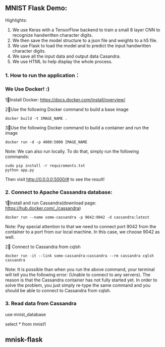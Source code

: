 ## MNIST Flask Demo:

Highlights:
1. We use Keras with a TensorFlow backend to train a small 8 layer CNN to recognize handwritten character digits.
2. We then save the model structure to a json file and weights to a h5 file.
3. We use Flask to load the model and to predict the input handwritten character digits.
4. We save all the input data and output data Casandra.
5. We use HTML to help display the whole process.


### 1. How to run the application：
### We Use Docker! :)

1⃣️Install Docker: https://docs.docker.com/install/overview/

2⃣️Use the following Docker command to build a base image

	docker build -t IMAGE_NAME .

3⃣️Use the following Docker command to build a container and run the image

	docker run -d -p 4000:5000 IMAGE_NAME


Note: We can also run locally. To do that, simply run the following commands:

	sudo pip install -r requirements.txt
	python app.py
	
Then visit http://0.0.0.0:5000/# to see the result!


### 2. Connect to Apache Cassandra database:

1⃣️Install and run Cassandra(download page: https://hub.docker.com/_/cassandra)

	docker run --name some-cassandra -p 9042:9042 -d cassandra:latest

Note: Pay special attention to that we need to connect port 9042 from the container to a port from our local machine. In this case, we choose 9042 as well.

2⃣️ Connect to Cassandra from cqlsh

	docker run -it --link some-cassandra:cassandra --rm cassandra cqlsh cassandra

Note: It is possible than when you run the above command, your terminal will tell you the following error: (Unable to connect to any servers). The reason is that the Cassandra container has not fully started yet. In order to solve the problem, you just simply re-type the same command and you should be able to connect to Cassandra from cqlsh.


### 3. Read data from Cassandra

use mnist_database

select * from mnist1

## mnisk-flask
